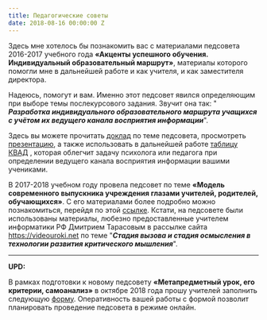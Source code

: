 ```yaml
---
title: Педагогические советы
date: 2018-08-16 00:00:00 Z
---
```


Здесь мне хотелось бы познакомить вас с материалами педсовета 2016-2017 учебного года **«Акценты успешного обучения. Индивидуальный образовательный маршрут»**, материалы которого помогли мне в дальнейшей работе и как учителя, и как заместителя директора. 

Надеюсь, помогут и вам. Именно этот педсовет явился определяющим при выборе темы послекурсового задания. Звучит она так: " ***Разработка индивидуального образовательного маршрута учащихся с учётом их ведущего канала восприятия информации***". 

Здесь вы можете прочитать  [доклад](https://drive.google.com/file/d/1wFJhAuB1qKhF8dRoCnFvlJXVgHFUq4_D/view?usp=sharing) по теме педсовета, просмотреть [презентацию](https://drive.google.com/open?id=1X-QmhtrVDnwEtW5OtUG2TT94P5b7txFp), а также использовать в дальнейшей работе [таблицу КВАД](https://drive.google.com/open?id=1stZCc0S3vkAS0CyuAk_8GH_szRvvV0xf) , которая облегчит задачу психолога или педагога при определении ведущего канала восприятия информации вашими учениками.

В 2017-2018 учебном году провела педсовет по теме **«Модель современного выпускника учреждения глазами учителей, родителей, обучающихся»**. С его материалами более подробно можно познакомиться, перейдя по этой [ссылке](https://drive.google.com/open?id=1lakX0Rbo6OzJGDWLyNviFgWAyk4_NarY). Кстати, на педсовете были использованы материалы, любезно предоставленные учителем информатики РФ Дмитрием Тарасовым в рассылке сайта https://videouroki.net по теме "***Стадия вызова и стадия осмысления в технологии развития критического мышления***".

-----

**UPD:**

В рамках подготовки к новому педсовету **«Метапредметный урок, его критерии, самоанализ»** в октябре 2018 года  прошу учителей заполнить следующую [форму](https://docs.google.com/forms/d/e/1FAIpQLSdyHvUtezlAdRbHjoU1TQjqywSqFn6o7gmmzXdXGsj1HGgCFA/viewform?usp=sf_link). Оперативность вашей работы с формой позволит планировать проведение педсовета в  режиме онлайн.